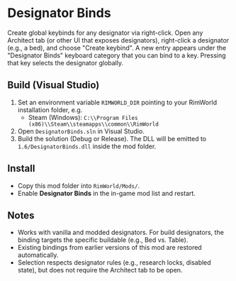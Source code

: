 # Designator Binds

Create global keybinds for any designator via right-click. Open any Architect tab (or other UI that exposes designators), right-click a designator (e.g., a bed), and choose "Create keybind". A new entry appears under the "Designator Binds" keyboard category that you can bind to a key. Pressing that key selects the designator globally.

## Build (Visual Studio)
1. Set an environment variable `RIMWORLD_DIR` pointing to your RimWorld installation folder, e.g.
   - Steam (Windows): `C:\\Program Files (x86)\\Steam\\steamapps\\common\\RimWorld`
2. Open `DesignatorBinds.sln` in Visual Studio.
3. Build the solution (Debug or Release). The DLL will be emitted to `1.6/DesignatorBinds.dll` inside the mod folder.

## Install
- Copy this mod folder into `RimWorld/Mods/`.
- Enable **Designator Binds** in the in-game mod list and restart.

## Notes
- Works with vanilla and modded designators. For build designators, the binding targets the specific buildable (e.g., Bed vs. Table).
- Existing bindings from earlier versions of this mod are restored automatically.
- Selection respects designator rules (e.g., research locks, disabled state), but does not require the Architect tab to be open.
